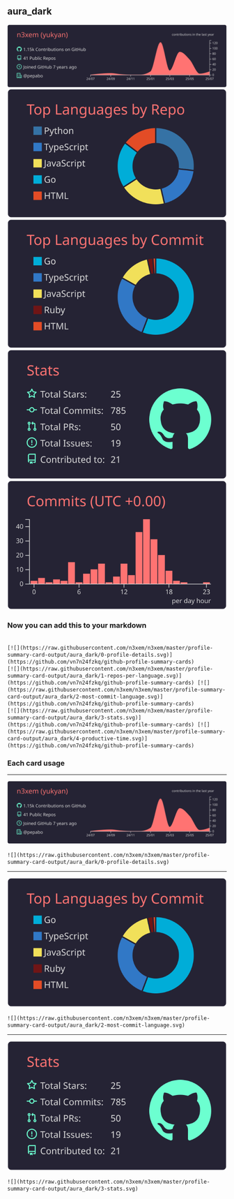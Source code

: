 ## aura_dark

[![](./0-profile-details.svg)](https://github.com/vn7n24fzkq/github-profile-summary-cards)
[![](./1-repos-per-language.svg)](https://github.com/vn7n24fzkq/github-profile-summary-cards) [![](./2-most-commit-language.svg)](https://github.com/vn7n24fzkq/github-profile-summary-cards)
[![](./3-stats.svg)](https://github.com/vn7n24fzkq/github-profile-summary-cards) [![](./4-productive-time.svg)](https://github.com/vn7n24fzkq/github-profile-summary-cards)
### Now you can add this to your markdown
```

[![](https://raw.githubusercontent.com/n3xem/n3xem/master/profile-summary-card-output/aura_dark/0-profile-details.svg)](https://github.com/vn7n24fzkq/github-profile-summary-cards)
[![](https://raw.githubusercontent.com/n3xem/n3xem/master/profile-summary-card-output/aura_dark/1-repos-per-language.svg)](https://github.com/vn7n24fzkq/github-profile-summary-cards) [![](https://raw.githubusercontent.com/n3xem/n3xem/master/profile-summary-card-output/aura_dark/2-most-commit-language.svg)](https://github.com/vn7n24fzkq/github-profile-summary-cards)
[![](https://raw.githubusercontent.com/n3xem/n3xem/master/profile-summary-card-output/aura_dark/3-stats.svg)](https://github.com/vn7n24fzkq/github-profile-summary-cards) [![](https://raw.githubusercontent.com/n3xem/n3xem/master/profile-summary-card-output/aura_dark/4-productive-time.svg)](https://github.com/vn7n24fzkq/github-profile-summary-cards)

```

### Each card usage
---

![](./0-profile-details.svg)

```
![](https://raw.githubusercontent.com/n3xem/n3xem/master/profile-summary-card-output/aura_dark/0-profile-details.svg)
```

    

---

![](./2-most-commit-language.svg)

```
![](https://raw.githubusercontent.com/n3xem/n3xem/master/profile-summary-card-output/aura_dark/2-most-commit-language.svg)
```

    

---

![](./3-stats.svg)

```
![](https://raw.githubusercontent.com/n3xem/n3xem/master/profile-summary-card-output/aura_dark/3-stats.svg)
```

    
